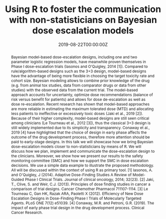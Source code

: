 ---
title: 'Using R to foster the communication with non-statisticians on Bayesian dose escalation models'
authors:
- Marianna Grinberg
date: '2019-08-22T00:00:00Z'

# Schedule page publish date (NOT proceeding's date).
publishDate: '20001-01-01T00:00:00Z'

# proceeding type.
# Legend: 0 = Uncategorized; 1 = Talk, 2 = Keynote, 3 = Workshop
# To add more update publications_types.toml and en.yaml
publication_types: ['1']
publication_type_description: Talk

# proceeding name and optional abbreviated proceeding name.
publication: Presented at 2019 Conference
publication_short: Presented at 2019 Conference

abstract: Bayesian model-based dose-escalation designs, including one and two parameter logistic regression models, have meanwhile proven themselves in Phase I dose-escalation trials (Iasonos and O'Quigley, 2014 [1]). Compared to rule/algorithm-based designs such as the 3+3 design, model-based designs have the advantage of being more flexible in choosing the target toxicity rate and cohort size. Bayesian modeling allows to combine prior knowledge of the drug (e.g. from animal tox studies, data from comparator drugs or data from other studies) with the observed data from the current trial. The model-based approach accounts for uncertainty, optimize dose recommendations (balance of risk versus benefit for patients) and allows for dose de-escalation as well as dose re-escalation. Recent research has shown that model-based approaches are more reliable in estimating the maximum tolerated dose (MTD) and allocating less patients to ineffective or excessively toxic doses (Jaki et al., 2019 [2]). Because of their higher complexity, model-based designs are still seen critical among clinicians (Le Tourneau et al., 2012 [3]), thus the classical 3+3 design is still widely implemented due to its simplicity and transparency. Conaway et al., 2019 [4] have highlighted that the choice of design in early phase affects the outcome of the drug development process, therefore more attention should be paid to early-stage designs. In this talk we will showcase how we bring Bayesian dose-escalation models closer to non-statisticians by means of R. We will discuss how we plan, implement and communicate the dose-escalation design to the clinicians. Moreover, we show how we present our results to the safety monitoring committee (SMC) and how we support the SMC in dose escalation decisions. We use a simple data example to illustrate the proposed methodology. All will be discussed within the context of using R as primary tool. [1] Iasonos, A. and O'Quigley, J (2014). Adaptive Dose-Finding Studies A Review of Model-Guided Phase I Clinical Trials. Journal of clinical oncology, 2014; 32(23). [2] Jaki, T., Clive, S. and Weir, C.J. (2013). Principles of dose finding studies in cancer a comparison of trial designs. Cancer Chemother Pharmacol 711107-1114. [3] Le Tourneau C, Gan HK, Razak ARA, Paoletti X (2012). Efficiency of New Dose Escalation Designs in Dose-Finding Phase I Trials of Molecularly Targeted Agents. PLoS ONE 7(12) e51039. [4] Conaway, M.R. and Petroni, G.R. (2019). The impact of early phase trial design in the drug development process. Clinical Cancer Research.

tags:
- Rstudio
featured: false

links:
url_slides: ''
url_video: ''

---